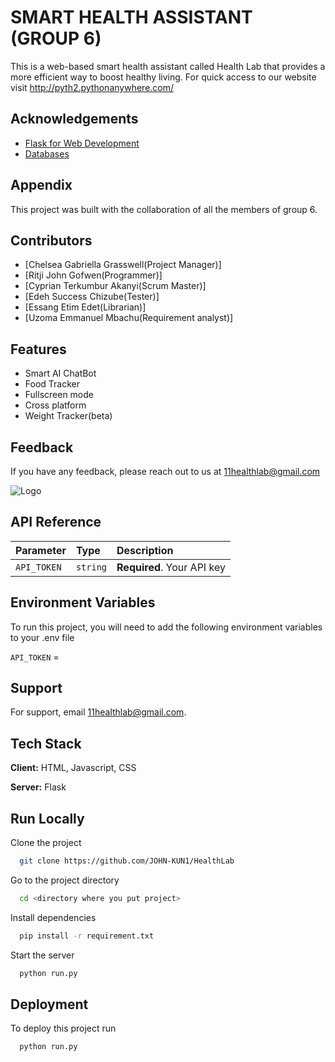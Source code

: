 
# SMART HEALTH ASSISTANT (GROUP 6)

This is a web-based smart health assistant called Health Lab that provides a more efficient way to boost healthy living.
For quick access to our website visit http://pyth2.pythonanywhere.com/

## Acknowledgements

 - [Flask for Web Development](https://github.com/CoreyMSchafer/code_snippets/tree/master/Python/Flask_Blog)
 - [Databases](https://github.com/CoreyMSchafer/code_snippets/tree/master/Python/Flask_Blog)



## Appendix

This project was built with the collaboration of all the members of group 6.


## Contributors

- [Chelsea Gabriella Grasswell(Project Manager)]
- [Ritji John Gofwen(Programmer)]
- [Cyprian Terkumbur Akanyi(Scrum Master)]
- [Edeh Success Chizube(Tester)]
- [Essang Etim Edet(Librarian)]
- [Uzoma Emmanuel Mbachu(Requirement analyst)]


## Features

- Smart AI ChatBot
- Food Tracker
- Fullscreen mode
- Cross platform
- Weight Tracker(beta)


## Feedback

If you have any feedback, please reach out to us at 11healthlab@gmail.com


![Logo](https://th.bing.com/th/id/OIP.3izdRhuu9uGK7Tn0UbFJAwHaE6?pid=ImgDet&rs=1)


## API Reference


| Parameter | Type     | Description                |
| :-------- | :------- | :------------------------- |
| `API_TOKEN` | `string` | **Required**. Your API key |




## Environment Variables

To run this project, you will need to add the following environment variables to your .env file

`API_TOKEN` = <api key gotten from openai>



## Support

For support, email 11healthlab@gmail.com.


## Tech Stack

**Client:** HTML, Javascript, CSS

**Server:** Flask


## Run Locally

Clone the project

```bash
  git clone https://github.com/JOHN-KUN1/HealthLab
```

Go to the project directory

```bash
  cd <directory where you put project>
```

Install dependencies

```bash
  pip install -r requirement.txt
```

Start the server

```bash
  python run.py
```


## Deployment

To deploy this project run

```bash
  python run.py
```

